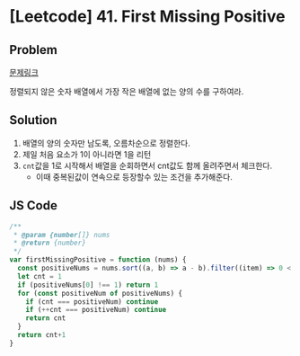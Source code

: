 # [Leetcode] 41. First Missing Positive

## Problem

[문제링크](https://leetcode.com/problems/first-missing-positive/)

정렬되지 않은 숫자 배열에서 가장 작은 배열에 없는 양의 수를 구하여라.

## Solution

1. 배열의 양의 숫자만 남도록, 오름차순으로 정렬한다.
2. 제일 처음 요소가 1이 아니라면 1을 리턴
3. `cnt`값을 1로 시작해서 배열을 순회하면서 cnt값도 함께 올려주면서 체크한다.
	- 이때 중복된값이 연속으로 등장할수 있는 조건을 추가해준다.

## JS Code

```js
/**
 * @param {number[]} nums
 * @return {number}
 */
var firstMissingPositive = function (nums) {
  const positiveNums = nums.sort((a, b) => a - b).filter((item) => 0 < item)
  let cnt = 1
  if (positiveNums[0] !== 1) return 1
  for (const positiveNum of positiveNums) {
    if (cnt === positiveNum) continue
    if (++cnt === positiveNum) continue
    return cnt
  }
  return cnt+1
}
```